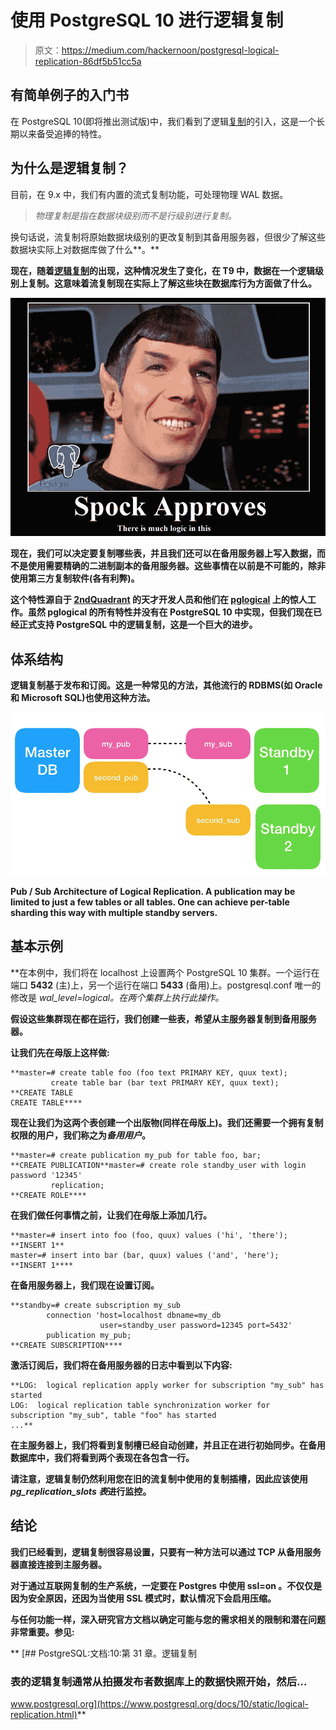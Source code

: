 # 使用 PostgreSQL 10 进行逻辑复制

> 原文：<https://medium.com/hackernoon/postgresql-logical-replication-86df5b51cc5a>

## 有简单例子的入门书

在 PostgreSQL 10(即将推出测试版)中，我们看到了逻辑[复制](https://hackernoon.com/tagged/replication)的引入，这是一个长期以来备受追捧的特性。

## 为什么是逻辑复制？

目前，在 9.x 中，我们有内置的流式复制功能，可处理物理 WAL 数据。

> *物理复制是指在数据块级别而不是行级别进行复制。*

换句话说，流复制将原始数据块级别的更改复制到其备用服务器，但很少了解这些数据块实际上对数据库做了什么**。**

**现在，随着[逻辑复制](https://www.postgresql.org/docs/10/static/logical-replication.html)的出现，这种情况发生了变化，在 T9 中，数据在一个逻辑级别上复制。这意味着流复制现在实际上了解这些块在数据库行为方面做了什么。**

**![](img/1ffbb3ebfe3d6c8d28cfacc835aa3484.png)**

**现在，我们可以决定要复制哪些表，并且我们还可以在备用服务器上写入数据，而不是使用需要精确的二进制副本的备用服务器。这些事情在以前是不可能的，除非使用第三方复制软件(各有利弊)。**

**这个特性源自于 [2ndQuadrant](https://www.2ndquadrant.com/) 的天才开发人员和他们在 [pglogical](https://www.2ndquadrant.com/en/resources/pglogical/) 上的惊人工作。虽然 pglogical 的所有特性并没有在 PostgreSQL 10 中实现，但我们现在已经正式支持 PostgreSQL 中的逻辑复制，这是一个巨大的进步。**

## **体系结构**

**逻辑复制基于发布和订阅。这是一种常见的方法，其他流行的 RDBMS(如 Oracle 和 Microsoft SQL)也使用这种方法。**

**![](img/dec46fe726e0e2c7a2b63ac296f5de0b.png)**

**Pub / Sub Architecture of Logical Replication. A publication may be limited to just a few tables or all tables. One can achieve per-table sharding this way with multiple standby servers.**

## **基本示例**

**在本例中，我们将在 localhost 上设置两个 PostgreSQL 10 集群。一个运行在端口 **5432** (主)上，另一个运行在端口 **5433** (备用)上。postgresql.conf 唯一的修改是 *wal_level=logical。*在两个集群上执行此操作。**

**假设这些集群现在都在运行，我们创建一些表，希望从主服务器复制到备用服务器。**

**让我们先在母版上这样做:**

```
**master=# create table foo (foo text PRIMARY KEY, quux text); 
         create table bar (bar text PRIMARY KEY, quux text);
**CREATE TABLE
CREATE TABLE****
```

**现在让我们为这两个表创建一个出版物(同样在母版上)。我们还需要一个拥有复制权限的用户，我们称之为*备用用户*。**

```
**master=# create publication my_pub for table foo, bar;
**CREATE PUBLICATION**master=# create role standby_user with login password '12345' 
         replication; 
**CREATE ROLE****
```

**在我们做任何事情之前，让我们在母版上添加几行。**

```
**master=# insert into foo (foo, quux) values ('hi', 'there');
**INSERT 1**
master=# insert into bar (bar, quux) values ('and', 'here');
**INSERT 1****
```

**在备用服务器上，我们现在设置订阅。**

```
**standby=# create subscription my_sub 
        connection 'host=localhost dbname=my_db 
                    user=standby_user password=12345 port=5432' 
        publication my_pub;
**CREATE SUBSCRIPTION****
```

**激活订阅后，我们将在备用服务器的日志中看到以下内容:**

```
**LOG:  logical replication apply worker for subscription "my_sub" has started
LOG:  logical replication table synchronization worker for subscription "my_sub", table "foo" has started
...**
```

**在主服务器上，我们将看到复制槽已经自动创建，并且正在进行初始同步。在备用数据库中，我们将看到两个表现在各包含一行。**

**请注意，逻辑复制仍然利用您在旧的流复制中使用的复制插槽，因此应该使用 *pg_replication_slots 表*进行监控。**

## **结论**

**我们已经看到，逻辑复制很容易设置，只要有一种方法可以通过 TCP 从备用服务器直接连接到主服务器。**

**对于通过互联网复制的生产系统，一定要在 Postgres 中使用 **ssl=on** 。不仅仅是因为安全原因，还因为当使用 SSL 模式时，默认情况下会启用压缩。**

**与任何功能一样，深入研究官方文档以确定可能与您的需求相关的限制和潜在问题非常重要。参见:**

**[](https://www.postgresql.org/docs/10/static/logical-replication.html) [## PostgreSQL:文档:10:第 31 章。逻辑复制

### 表的逻辑复制通常从拍摄发布者数据库上的数据快照开始，然后…

www.postgresql.org](https://www.postgresql.org/docs/10/static/logical-replication.html)**